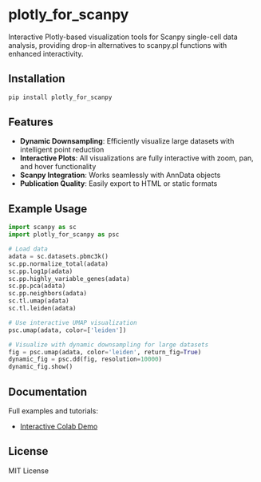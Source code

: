 # plotly_for_scanpy

Interactive Plotly-based visualization tools for Scanpy single-cell data analysis, providing drop-in alternatives to scanpy.pl functions with enhanced interactivity.

## Installation

```bash
pip install plotly_for_scanpy
```

## Features

- **Dynamic Downsampling**: Efficiently visualize large datasets with intelligent point reduction
- **Interactive Plots**: All visualizations are fully interactive with zoom, pan, and hover functionality
- **Scanpy Integration**: Works seamlessly with AnnData objects
- **Publication Quality**: Easily export to HTML or static formats

## Example Usage

```python
import scanpy as sc
import plotly_for_scanpy as psc

# Load data
adata = sc.datasets.pbmc3k()
sc.pp.normalize_total(adata)
sc.pp.log1p(adata)
sc.pp.highly_variable_genes(adata)
sc.pp.pca(adata)
sc.pp.neighbors(adata)
sc.tl.umap(adata)
sc.tl.leiden(adata)

# Use interactive UMAP visualization
psc.umap(adata, color=['leiden'])

# Visualize with dynamic downsampling for large datasets
fig = psc.umap(adata, color='leiden', return_fig=True)
dynamic_fig = psc.dd(fig, resolution=10000)
dynamic_fig.show()
```

## Documentation

Full examples and tutorials:
- [Interactive Colab Demo](https://colab.research.google.com/drive/1pHt8m-wIVS2B7aUbjrlsNrNWV2JsEI-E)

## License

MIT License
